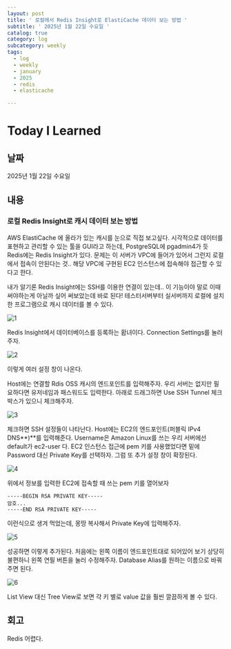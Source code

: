 ```yaml
---
layout: post
title: ' 로컬에서 Redis Insight로 ElastiCache 데이터 보는 방법 '
subtitle: ' 2025년 1월 22일 수요일 '
catalog: true
category: log
subcategory: weekly
tags:
  - log
  - weekly
  - january
  - 2025
  - redis
  - elasticache

---
```


# Today I Learned

## 날짜

2025년 1월 22일 수요일

## 내용

### 로컬 Redis Insight로 캐시 데이터 보는 방법

 AWS ElastiCache 에 올라가 있는 캐시를 눈으로 직접 보고싶다. 시각적으로 데이터를 표현하고 관리할 수 있는 툴을 GUI라고 하는데, PostgreSQL에 pgadmin4가 듯 Redis에는 Redis Insight가 있다. 문제는 이 서버가 VPC에 들어가 있어서 그런지 로컬에서 접속이 안된다는 것.. 해당 VPC에 구현된 EC2 인스턴스에 접속해야 접근할 수 있다고 한다.

 내가 알기론 Redis Insight에는 SSH를 이용한 연결이 있는데.. 이 기능이야 말로 이때 써야하는게 아닐까 싶어 써보았는데 바로 된다! 테스터서버부터 실서버까지 로컬에 설치한 프로그램으로 캐시 데이터를 볼 수 있다.

![1](https://cdn.jsdelivr.net/gh/junsoopooh/importunate-dev.github.io/img/log/2025/01/22/1.webp)


Redis Insight에서 데이터베이스를 등록하는 홤녀이다. Connection Settings를 눌러주자.

![2](https://cdn.jsdelivr.net/gh/junsoopooh/importunate-dev.github.io/img/log/2025/01/22/2.webp)

이렇게 여러 설정 창이 나온다.

Host에는 연결할 Rdis OSS 캐시의 엔드포인트를 입력해주자. 우리 서버는 없지만 필요하다면 유저네임과 패스워드도 입력한다. 아래로 드래그하면 Use SSH Tunnel 체크박스가 있으니 체크해주자.

![3](https://cdn.jsdelivr.net/gh/junsoopooh/importunate-dev.github.io/img/log/2025/01/22/3.webp)

체크하면 SSH 설정들이 나타난다. Host에는 EC2의 엔드포인트(퍼블릭 IPv4 DNS**)**를 입력해준다. Username은 Amazon Linux를 쓰는 우리 서버에선 default가 ec2-user 다. EC2 인스턴스 접근에 pem 키를 사용했었다면 밑에 Password 대신 Private Key를 선택하자. 그럼 또 추가 설정 창이 확장된다.

![4](https://cdn.jsdelivr.net/gh/junsoopooh/importunate-dev.github.io/img/log/2025/01/22/4.webp)

위에서 정보를 입력한 EC2에 접속할 때 쓰는 pem 키를 열어보자

```
-----BEGIN RSA PRIVATE KEY-----
암호...
-----END RSA PRIVATE KEY-----
```

이런식으로 생겨 먹었는데, 몽땅 복사해서 Private Key에 입력해주자.

![5](https://cdn.jsdelivr.net/gh/junsoopooh/importunate-dev.github.io/img/log/2025/01/22/5.webp)

성공하면 이렇게 추가된다. 처음에는 왼쪽 이름이 엔드포인트대로 되어있어 보기 상당히 불편하니 왼쪽 연필 버튼을 눌러 수정해주자. Database Alias를 원하는 이름으로 바꿔주면 된다.

![6](https://cdn.jsdelivr.net/gh/junsoopooh/importunate-dev.github.io/img/log/2025/01/22/6.webp)

List View 대신 Tree View로 보면 갹 키 별로 value 값을 훨씬 깔끔하게 볼 수 있다.

## 회고

Redis 어렵다.